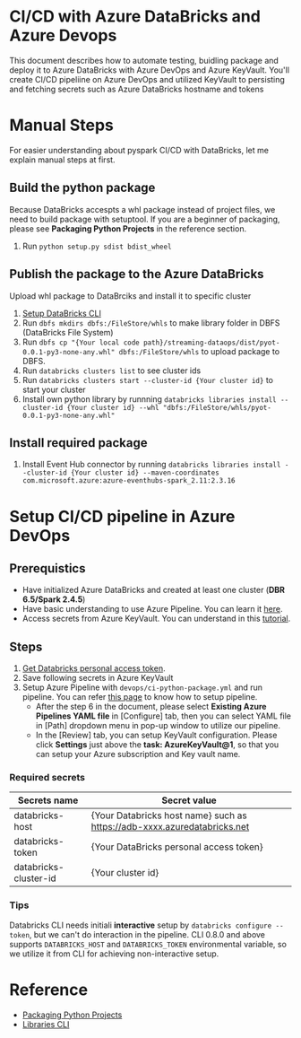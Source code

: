 # CI/CD with Azure DataBricks and Azure Devops
This document describes how to automate testing, buidling package and deploy it to Azure DataBricks with Azure DevOps and Azure KeyVault. You'll create CI/CD pipeliine on Azure DevOps and utilized KeyVault to persisting and fetching secrets such as Azure DataBricks hostname and tokens

# Manual Steps
For easier understanding about pyspark CI/CD with DataBricks, let me explain manual steps at first.

## Build the python package
Because DataBricks accespts a whl package instead of project files, we need to build package with setuptool. If you are a beginner of packaging, please see **Packaging Python Projects** in the reference section.
1. Run `python setup.py sdist bdist_wheel`

## Publish the package to the Azure DataBricks
Upload whl package to DataBrciks and install it to specific cluster
1. [Setup DataBricks CLI](https://docs.databricks.com/dev-tools/cli/index.html)
1. Run `dbfs mkdirs dbfs:/FileStore/whls` to make library folder in DBFS (DataBricks File System)
1. Run `dbfs cp "{Your local code path}/streaming-dataops/dist/pyot-0.0.1-py3-none-any.whl" dbfs:/FileStore/whls` to upload package to DBFS.
1. Run `databricks clusters list` to see cluster ids
1. Run `databricks clusters start --cluster-id {Your cluster id}` to start your cluster
1. Install own python library by runnning `databricks libraries install --cluster-id {Your cluster id} --whl "dbfs:/FileStore/whls/pyot-0.0.1-py3-none-any.whl"`

## Install required package
1. Install Event Hub connector by running `databricks libraries install --cluster-id {Your cluster id} --maven-coordinates com.microsoft.azure:azure-eventhubs-spark_2.11:2.3.16`

# Setup CI/CD pipeline in Azure DevOps
## Prerequistics
- Have initialized Azure DataBricks and created at least one cluster (**DBR 6.5/Spark 2.4.5**)
- Have basic understanding to use Azure Pipeline. You can learn it [here](https://docs.microsoft.com/en-us/azure/devops/pipelines/ecosystems/python?view=azure-devops).
- Access secrets from Azure KeyVault. You can understand in this [tutorial](https://docs.microsoft.com/en-us/azure/devops/pipelines/release/azure-key-vault?view=azure-devops).

## Steps
1. [Get Databricks personal access token](https://docs.databricks.com/dev-tools/api/latest/authentication.html).
1. Save following secrets in Azure KeyVault
1. Setup Azure Pipeline with `devops/ci-python-package.yml` and run pipeline. You can refer [this page](https://docs.microsoft.com/en-us/azure/devops/pipelines/ecosystems/python?view=azure-devops#create-the-pipeline) to know how to setup pipeline.
   - After the step 6 in the document, please select **Existing Azure Pipelines YAML file** in [Configure] tab, then you can select YAML file in [Path] dropdown menu in pop-up window to utilize our pipeline.
   - In the [Review] tab, you can setup KeyVault configuration. Please click **Settings** just above the **task: AzureKeyVault@1**, so that you can setup your Azure subscription and Key vault name.

### Required secrets
|Secrets name|Secret value|
|--|--|
|databricks-host|{Your Databricks host name} such as https://adb-xxxx.azuredatabricks.net|
|databricks-token|{Your DataBricks personal access token}|
|databricks-cluster-id|{Your cluster id}|

### Tips
Databricks CLI needs initiali **interactive** setup by `databricks configure --token`, but we can't do interaction in the pipeline. CLI 0.8.0 and above supports `DATABRICKS_HOST` and `DATABRICKS_TOKEN` environmental variable, so we utilize it from CLI for achieving non-interactive setup.

# Reference
- [Packaging Python Projects](https://packaging.python.org/tutorials/packaging-projects/)
- [Libraries CLI](https://docs.microsoft.com/en-us/azure/databricks/dev-tools/cli/libraries-cli)